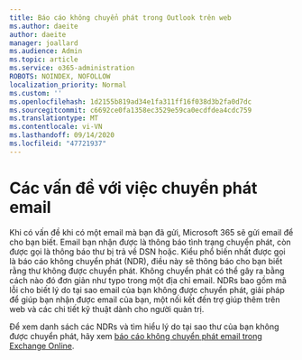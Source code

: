 ```yaml
---
title: Báo cáo không chuyển phát trong Outlook trên web
ms.author: daeite
author: daeite
manager: joallard
ms.audience: Admin
ms.topic: article
ms.service: o365-administration
ROBOTS: NOINDEX, NOFOLLOW
localization_priority: Normal
ms.custom: ''
ms.openlocfilehash: 1d2155b819ad34e1fa311ff16f038d3b2fa0d7dc
ms.sourcegitcommit: c6692ce0fa1358ec3529e59ca0ecdfdea4cdc759
ms.translationtype: MT
ms.contentlocale: vi-VN
ms.lasthandoff: 09/14/2020
ms.locfileid: "47721937"
---
```

# <a name="issues-with-email-delivery"></a>Các vấn đề với việc chuyển phát email

Khi có vấn đề khi có một email mà bạn đã gửi, Microsoft 365 sẽ gửi email để cho bạn biết. Email bạn nhận được là thông báo tình trạng chuyển phát, còn được gọi là thông báo thư bị trả về DSN hoặc. Kiểu phổ biến nhất được gọi là báo cáo không chuyển phát (NDR), điều này sẽ thông báo cho bạn biết rằng thư không được chuyển phát. Không chuyển phát có thể gây ra bằng cách nào đó đơn giản như typo trong một địa chỉ email. NDRs bao gồm mã lỗi cho biết lý do tại sao email của bạn không được chuyển phát, giải pháp để giúp bạn nhận được email của bạn, một nối kết đến trợ giúp thêm trên web và các chi tiết kỹ thuật dành cho người quản trị.

Để xem danh sách các NDRs và tìm hiểu lý do tại sao thư của bạn không được chuyển phát, hãy xem [báo cáo không chuyển phát email trong Exchange Online](https://docs.microsoft.com/exchange/mail-flow-best-practices/non-delivery-reports-in-exchange-online/non-delivery-reports-in-exchange-online).